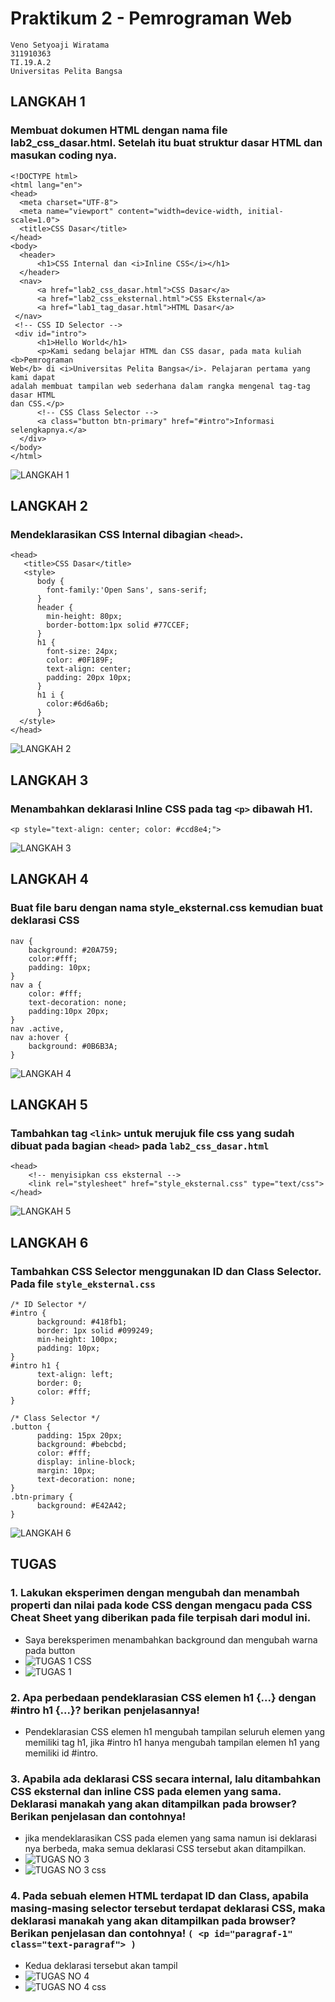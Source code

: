 # Praktikum 2 - Pemrograman Web
```
Veno Setyoaji Wiratama
311910363
TI.19.A.2
Universitas Pelita Bangsa
```

## LANGKAH 1
### Membuat dokumen HTML dengan nama file lab2_css_dasar.html. Setelah itu buat struktur dasar HTML dan masukan coding nya.
```
<!DOCTYPE html>
<html lang="en">
<head>
  <meta charset="UTF-8">
  <meta name="viewport" content="width=device-width, initial-scale=1.0">
  <title>CSS Dasar</title>
</head>
<body>
  <header>
      <h1>CSS Internal dan <i>Inline CSS</i></h1>
  </header>
  <nav>
      <a href="lab2_css_dasar.html">CSS Dasar</a>
      <a href="lab2_css_eksternal.html">CSS Eksternal</a>
      <a href="lab1_tag_dasar.html">HTML Dasar</a>
 </nav>
 <!-- CSS ID Selector -->
 <div id="intro">
      <h1>Hello World</h1>
      <p>Kami sedang belajar HTML dan CSS dasar, pada mata kuliah <b>Pemrograman
Web</b> di <i>Universitas Pelita Bangsa</i>. Pelajaran pertama yang kami dapat
adalah membuat tampilan web sederhana dalam rangka mengenal tag-tag dasar HTML
dan CSS.</p>
      <!-- CSS Class Selector -->
      <a class="button btn-primary" href="#intro">Informasi selengkapnya.</a>
  </div>
</body>
</html>
```
![LANGKAH 1](https://user-images.githubusercontent.com/22215113/115101856-9e3f4700-9f71-11eb-9409-0c1cdecad523.png)

## LANGKAH 2
### Mendeklarasikan CSS Internal dibagian `<head>`.
```
<head>
   <title>CSS Dasar</title>
   <style>
      body {
        font-family:'Open Sans', sans-serif;
      }
      header {
        min-height: 80px;
        border-bottom:1px solid #77CCEF;
      }
      h1 {
        font-size: 24px;
        color: #0F189F;
        text-align: center;
        padding: 20px 10px;
      }
      h1 i {
        color:#6d6a6b;
      }
  </style>
</head>
```
![LANGKAH 2](https://user-images.githubusercontent.com/22215113/115101859-a303fb00-9f71-11eb-82fc-332e23d870e8.png)

## LANGKAH 3
### Menambahkan deklarasi Inline CSS pada tag `<p>` dibawah H1.
```
<p style="text-align: center; color: #ccd8e4;">
```
![LANGKAH 3](https://user-images.githubusercontent.com/22215113/115101862-a7301880-9f71-11eb-9662-f508b98a278d.png)

## LANGKAH 4
### Buat file baru dengan nama style_eksternal.css kemudian buat deklarasi CSS
```
nav {
    background: #20A759;
    color:#fff;
    padding: 10px;
}
nav a {
    color: #fff;
    text-decoration: none;
    padding:10px 20px;
}
nav .active,
nav a:hover {
    background: #0B6B3A;
}
```
![LANGKAH 4](https://user-images.githubusercontent.com/22215113/115101866-ab5c3600-9f71-11eb-8b2b-c9d86b2129b2.png)

## LANGKAH 5
### Tambahkan tag `<link>` untuk merujuk file css yang sudah dibuat pada bagian `<head>` pada `lab2_css_dasar.html`
```
<head>
    <!-- menyisipkan css eksternal -->
    <link rel="stylesheet" href="style_eksternal.css" type="text/css">
</head>
```
![LANGKAH 5](https://user-images.githubusercontent.com/22215113/115101869-ae572680-9f71-11eb-9930-87d298b281c2.png)

## LANGKAH 6
### Tambahkan CSS Selector menggunakan ID dan Class Selector. Pada file `style_eksternal.css`
```
/* ID Selector */
#intro {
      background: #418fb1;
      border: 1px solid #099249;
      min-height: 100px;
      padding: 10px;
}
#intro h1 {
      text-align: left;
      border: 0;
      color: #fff;
}

/* Class Selector */
.button {
      padding: 15px 20px;
      background: #bebcbd;
      color: #fff;
      display: inline-block;
      margin: 10px;
      text-decoration: none;
}
.btn-primary {
      background: #E42A42;
}
```
![LANGKAH 6](https://user-images.githubusercontent.com/22215113/115101872-b1eaad80-9f71-11eb-80f2-abf0973ab01d.png)

## TUGAS
### 1. Lakukan eksperimen dengan mengubah dan menambah properti dan nilai pada kode CSS dengan mengacu pada CSS Cheat Sheet yang diberikan pada file terpisah dari modul ini.
* Saya bereksperimen menambahkan background dan mengubah warna pada button
* ![TUGAS 1 CSS](https://user-images.githubusercontent.com/22215113/115101324-4d2d5400-9f6d-11eb-89f5-63b9f26c08c4.png)
* ![TUGAS 1](https://user-images.githubusercontent.com/22215113/115101321-47377300-9f6d-11eb-9104-68d3ed26a435.png)

### 2. Apa perbedaan pendeklarasian CSS elemen h1 {...} dengan #intro h1 {...}? berikan penjelasannya!
* Pendeklarasian CSS elemen h1 mengubah tampilan seluruh elemen yang memiliki tag h1, jika #intro h1 hanya mengubah tampilan elemen h1 yang memiliki id #intro.

### 3. Apabila ada deklarasi CSS secara internal, lalu ditambahkan CSS eksternal dan inline CSS pada elemen yang sama. Deklarasi manakah yang akan ditampilkan pada browser? Berikan penjelasan dan contohnya!
* jika mendeklarasikan CSS pada elemen yang sama namun isi deklarasi nya berbeda, maka semua deklarasi CSS tersebut akan ditampilkan.
* ![TUGAS NO 3](https://user-images.githubusercontent.com/22215113/115101646-202e7080-9f70-11eb-922b-5ed2fafdd6c9.png)
* ![TUGAS NO 3 css](https://user-images.githubusercontent.com/22215113/115101472-ae095c00-9f6e-11eb-9c33-47a8c4f6cf66.png)

### 4. Pada sebuah elemen HTML terdapat ID dan Class, apabila masing-masing selector tersebut terdapat deklarasi CSS, maka deklarasi manakah yang akan ditampilkan pada browser? Berikan penjelasan dan contohnya! `( <p id="paragraf-1" class="text-paragraf"> )`
* Kedua deklarasi tersebut akan tampil
* ![TUGAS NO 4](https://user-images.githubusercontent.com/22215113/115101693-887d5200-9f70-11eb-99be-24a7fe29f872.png)
* ![TUGAS NO 4 css](https://user-images.githubusercontent.com/22215113/115101692-874c2500-9f70-11eb-8c49-3d43cabd67f3.png)


